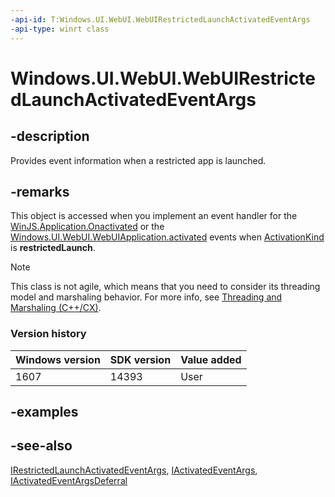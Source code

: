 ```yaml
---
-api-id: T:Windows.UI.WebUI.WebUIRestrictedLaunchActivatedEventArgs
-api-type: winrt class
---
```


<!-- Class syntax.
public class WebUIRestrictedLaunchActivatedEventArgs : Windows.ApplicationModel.Activation.IActivatedEventArgs, Windows.ApplicationModel.Activation.IActivatedEventArgsWithUser, Windows.ApplicationModel.Activation.IRestrictedLaunchActivatedEventArgs, Windows.UI.WebUI.IActivatedEventArgsDeferral
-->

# Windows.UI.WebUI.WebUIRestrictedLaunchActivatedEventArgs

## -description
Provides event information when a restricted app is launched.

## -remarks
This object is accessed when you implement an event handler for the [WinJS.Application.Onactivated](https://docs.microsoft.com/previous-versions/windows/apps/br212679(v=win.10)) or the [Windows.UI.WebUI.WebUIApplication.activated](webuiapplication_activated.md) events when [ActivationKind](../windows.applicationmodel.activation/activationkind.md) is **restrictedLaunch**.

<!-- confirmed -->
> [!NOTE]
> This class is not agile, which means that you need to consider its threading model and marshaling behavior. For more info, see [Threading and Marshaling (C++/CX)](http://msdn.microsoft.com/en-us/library/windows/apps/hh771042.aspx).

### Version history

| Windows version | SDK version | Value added |
| -- | -- | -- |
| 1607 | 14393 | User |

## -examples

## -see-also
[IRestrictedLaunchActivatedEventArgs](../windows.applicationmodel.activation/irestrictedlaunchactivatedeventargs.md), [IActivatedEventArgs](../windows.applicationmodel.activation/iactivatedeventargs.md), [IActivatedEventArgsDeferral](iactivatedeventargsdeferral.md)
